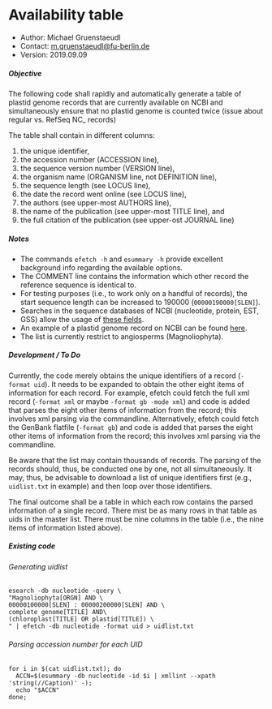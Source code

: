 **Availability table**
======================

* Author: Michael Gruenstaeudl
* Contact: m.gruenstaeudl@fu-berlin.de
* Version: 2019.09.09

##### Objective
The following code shall rapidly and automatically generate a table of plastid genome records that are currently available on NCBI and simultaneously ensure that no plastid genome is counted twice (issue about regular vs. RefSeq NC_ records)

The table shall contain in different columns:
1. the unique identifier,
2. the accession number (ACCESSION line),
3. the sequence version number (VERSION line),
4. the organism name (ORGANISM line, not DEFINITION line),
5. the sequence length (see LOCUS line),
6. the date the record went online (see LOCUS line),
7. the authors (see upper-most AUTHORS line),
8. the name of the publication (see upper-most TITLE line), and
9. the full citation of the publication (see upper-ost JOURNAL line)

##### Notes
* The commands `efetch -h` and `esummary -h` provide excellent background info regarding the available options.
* The COMMENT line contains the information which other record the reference sequence is identical to.
* For testing purposes (i.e., to work only on a handful of records), the start sequence length can be increased to 190000 (`00000190000[SLEN]`).
* Searches in the sequence databases of NCBI (nucleotide, protein, EST, GSS) allow the usage of [these fields](https://www.ncbi.nlm.nih.gov/books/NBK49540/).
* An example of a plastid genome record on NCBI can be found [here](https://www.ncbi.nlm.nih.gov/nucleotide/NC_031505.1).
* The list is currently restrict to angiosperms (Magnoliophyta).

##### Development / To Do

Currently, the code merely obtains the unique identifiers of a record (`-format uid`). It needs to be expanded to obtain the other eight items of information for each record. For example, efetch could fetch the full xml record (`-format xml` or maybe `-format gb -mode xml`) and code is added that parses the eight other items of information from the record; this involves xml parsing via the commandline. Alternatively, efetch could fetch the GenBank flatfile (`-format gb`) and code is added that parses the eight other items of information from the record; this involves xml parsing via the commandline.

Be aware that the list may contain thousands of records. The parsing of the records should, thus, be conducted one by one, not all simultaneously. It may, thus, be advisable to download a list of unique identifiers first (e.g., `uidlist.txt` in example) and then loop over those identifiers.

The final outcome shall be a table in which each row contains the parsed information of a single record. There mist be as many rows in that table as uids in the master list. There must be nine columns in the table (i.e., the nine items of information listed above).


##### Existing code

###### Generating uidlist
```
esearch -db nucleotide -query \
"Magnoliophyta[ORGN] AND \
00000100000[SLEN] : 00000200000[SLEN] AND \
complete genome[TITLE] AND\
(chloroplast[TITLE] OR plastid[TITLE]) \
" | efetch -db nucleotide -format uid > uidlist.txt
```

###### Parsing accession number for each UID
```
for i in $(cat uidlist.txt); do
  ACCN=$(esummary -db nucleotide -id $i | xmllint --xpath 'string(//Caption)' -);
  echo "$ACCN"
done;
```

